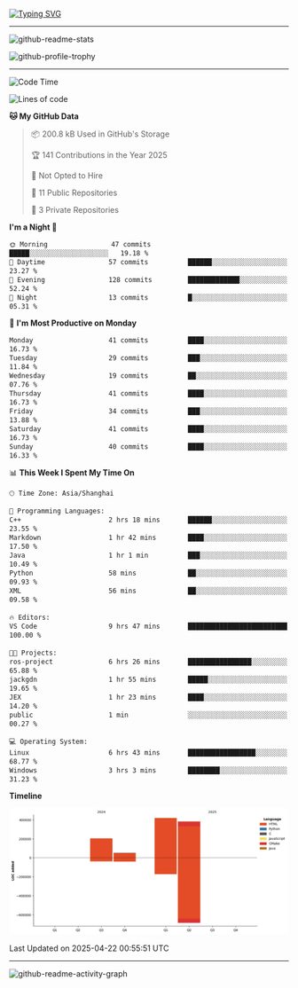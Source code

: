 <a href="https://git.io/typing-svg"><img src="https://readme-typing-svg.demolab.com?font=Jersey+10&size=33&pause=1000&color=0077B8&vCenter=true&width=429&height=46&lines=HaRDer+BetTEr+fAster+stronger" alt="Typing SVG" /></a>

---

![github-readme-stats](https://github-readme-stats.vercel.app/api?username=jackgdn&show_icons=true&title_color=ffffff&text_color=ffffff&icon_color=0077b8&bg_color=002538,002538,003553,003553,0077b8&hide_border=true)

![github-profile-trophy](https://github-profile-trophy.vercel.app/?username=jackgdn&column=3&theme=buddhism&margin-w=13&margin-h=13&no-frame=true)

---

<!--START_SECTION:waka-->
![Code Time](http://img.shields.io/badge/Code%20Time-311%20hrs%2057%20mins-blue)

![Lines of code](https://img.shields.io/badge/From%20Hello%20World%20I%27ve%20Written-1.1%20million%20lines%20of%20code-blue)

**🐱 My GitHub Data** 

> 📦 200.8 kB Used in GitHub's Storage 
 > 
> 🏆 141 Contributions in the Year 2025
 > 
> 🚫 Not Opted to Hire
 > 
> 📜 11 Public Repositories 
 > 
> 🔑 3 Private Repositories 
 > 
**I'm a Night 🦉** 

```text
🌞 Morning                47 commits          █████░░░░░░░░░░░░░░░░░░░░   19.18 % 
🌆 Daytime                57 commits          ██████░░░░░░░░░░░░░░░░░░░   23.27 % 
🌃 Evening                128 commits         █████████████░░░░░░░░░░░░   52.24 % 
🌙 Night                  13 commits          █░░░░░░░░░░░░░░░░░░░░░░░░   05.31 % 
```
📅 **I'm Most Productive on Monday** 

```text
Monday                   41 commits          ████░░░░░░░░░░░░░░░░░░░░░   16.73 % 
Tuesday                  29 commits          ███░░░░░░░░░░░░░░░░░░░░░░   11.84 % 
Wednesday                19 commits          ██░░░░░░░░░░░░░░░░░░░░░░░   07.76 % 
Thursday                 41 commits          ████░░░░░░░░░░░░░░░░░░░░░   16.73 % 
Friday                   34 commits          ███░░░░░░░░░░░░░░░░░░░░░░   13.88 % 
Saturday                 41 commits          ████░░░░░░░░░░░░░░░░░░░░░   16.73 % 
Sunday                   40 commits          ████░░░░░░░░░░░░░░░░░░░░░   16.33 % 
```


📊 **This Week I Spent My Time On** 

```text
🕑︎ Time Zone: Asia/Shanghai

💬 Programming Languages: 
C++                      2 hrs 18 mins       ██████░░░░░░░░░░░░░░░░░░░   23.55 % 
Markdown                 1 hr 42 mins        ████░░░░░░░░░░░░░░░░░░░░░   17.50 % 
Java                     1 hr 1 min          ███░░░░░░░░░░░░░░░░░░░░░░   10.49 % 
Python                   58 mins             ██░░░░░░░░░░░░░░░░░░░░░░░   09.93 % 
XML                      56 mins             ██░░░░░░░░░░░░░░░░░░░░░░░   09.58 % 

🔥 Editors: 
VS Code                  9 hrs 47 mins       █████████████████████████   100.00 % 

🐱‍💻 Projects: 
ros-project              6 hrs 26 mins       ████████████████░░░░░░░░░   65.88 % 
jackgdn                  1 hr 55 mins        █████░░░░░░░░░░░░░░░░░░░░   19.65 % 
JEX                      1 hr 23 mins        ████░░░░░░░░░░░░░░░░░░░░░   14.20 % 
public                   1 min               ░░░░░░░░░░░░░░░░░░░░░░░░░   00.27 % 

💻 Operating System: 
Linux                    6 hrs 43 mins       █████████████████░░░░░░░░   68.77 % 
Windows                  3 hrs 3 mins        ████████░░░░░░░░░░░░░░░░░   31.23 % 
```

**Timeline**

![Lines of Code chart](https://raw.githubusercontent.com/jackgdn/jackgdn/main/assets/bar_graph.png)


 Last Updated on 2025-04-22 00:55:51 UTC
<!--END_SECTION:waka-->

---

![github-readme-activity-graph](https://github-readme-activity-graph.vercel.app/graph?username=jackgdn&bg_color=002538&color=ffffff&line=ffffff&point=0077b8&area=true&area_color=0077b8&hide_border=true)
